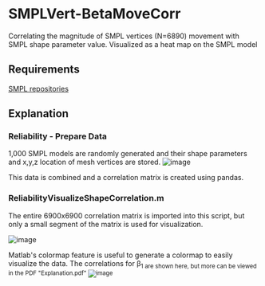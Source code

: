 # SMPLVert-BetaMoveCorr
Correlating the magnitude of SMPL vertices (N=6890) movement with SMPL shape parameter value. Visualized as a heat map on the SMPL model 

## Requirements
[SMPL repositories ](https://smpl.is.tue.mpg.de/)

## Explanation
### Reliability - Prepare Data

1,000 SMPL models are randomly generated and their shape parameters and x,y,z location of mesh vertices are stored.
![image](https://github.com/EmmaRYoung/SMPLVert-BetaMoveCorr/assets/67296859/3d4394fe-a84b-4d8e-9ca5-b28921abd663)

This data is combined and a correlation matrix is created using pandas. 

### ReliabilityVisualizeShapeCorrelation.m

The entire 6900x6900 correlation matrix is imported into this script, but only a small segment of the matrix is used for visualization.

![image](https://github.com/EmmaRYoung/SMPLVert-BetaMoveCorr/assets/67296859/74cf47b0-d1ca-4e00-928e-477dacbd4e15)

Matlab's colormap feature is useful to generate a colormap to easily visualize the data. The correlations for &beta;<sub>1 are shown here, but more can be viewed in the PDF "Explanation.pdf"
![image](https://github.com/EmmaRYoung/SMPLVert-BetaMoveCorr/assets/67296859/b9cb8e26-045c-4f1a-8626-9370978f7a0e)



